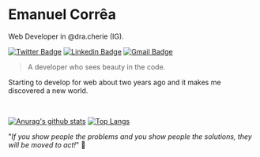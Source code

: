 # Emanuel Corrêa

Web Developer in @dra.cherie (IG).

[![Twitter Badge](https://img.shields.io/badge/-@emanueelcorrea-ff69b4?style=flat-square&labelColor=403f3b&logo=Twitter&logoColor=white&link=https://twitter.com/emanueelcorrea)](https://twitter.com/emanueelcorrea)
[![Linkedin Badge](https://img.shields.io/badge/-emanuelcorrea-ff69b4?style=flat-square&labelColor=403f3b&logo=Linkedin&logoColor=white&link=https://www.linkedin.com/in/emanuel-correa/)](https://www.linkedin.com/in/emanuel-correa/) 
[![Gmail Badge](https://img.shields.io/badge/-emanuel.silvati@gmail.com-ff69b4?style=flat-square&labelColor=403f3b&logo=Gmail&logoColor=white&link=mailto:emanuel.silvati@gmail.com)](mailto:emanuel.silvati@gmail.com) 

> A developer who sees beauty in the code.

Starting to develop for web about two years ago and it makes me discovered a new world.

<br>

[![Anurag's github stats](https://github-readme-stats.vercel.app/api?username=emanuelcorrea&count_private=true&include_all_commits=true&show_icons=true&theme=dracula&hide=contribs,issues)](https://github.com/emanuelcorrea/)
[![Top Langs](https://github-readme-stats.vercel.app/api/top-langs/?username=emanuelcorrea&layout=compact&hide=pascal&theme=dracula)](https://github.com/emanuelcorrea/)


"*If you show people the problems and you show people the solutions, they will be moved to act!*"
🤩
 
